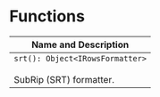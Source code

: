 # Functions

| Name and Description |
| --- |
| `srt(): Object<IRowsFormatter>`<br /><br /> SubRip (SRT) formatter. |
